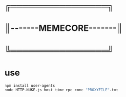 # ╔════════════════╗
# ║-------MEMECORE-------║
# ╚════════════════╝
# use
```bash
npm install user-agents
node HTTP-NUKE.js host time rpc conc "PROXYFILE".txt
```
